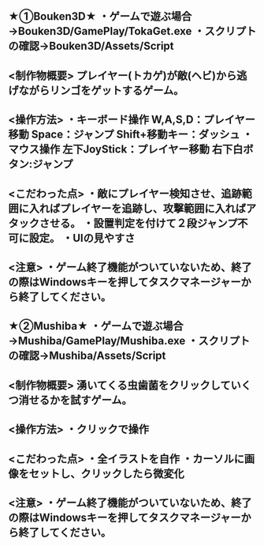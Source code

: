 ★①Bouken3D★
・ゲームで遊ぶ場合→Bouken3D/GamePlay/TokaGet.exe
・スクリプトの確認→Bouken3D/Assets/Script
------------------------------------------------
<制作物概要>
プレイヤー(トカゲ)が敵(ヘビ)から逃げながらリンゴをゲットするゲーム。
------------------------------------------------
<操作方法>
・キーボード操作
W,A,S,D：プレイヤー移動
Space：ジャンプ
Shift+移動キー：ダッシュ
・マウス操作
左下JoyStick：プレイヤー移動
右下白ボタン:ジャンプ
------------------------------------------------
<こだわった点>
・敵にプレイヤー検知させ、追跡範囲に入ればプレイヤーを追跡し、攻撃範囲に入ればアタックさせる。
・設置判定を付けて２段ジャンプ不可に設定。
・UIの見やすさ
------------------------------------------------
<注意>
・ゲーム終了機能がついていないため、終了の際はWindowsキーを押してタスクマネージャーから終了してください。
------------------------------------------------



★②Mushiba★
・ゲームで遊ぶ場合→Mushiba/GamePlay/Mushiba.exe
・スクリプトの確認→Mushiba/Assets/Script
------------------------------------------------
<制作物概要>
湧いてくる虫歯菌をクリックしていくつ消せるかを試すゲーム。
------------------------------------------------
<操作方法>
・クリックで操作
------------------------------------------------
<こだわった点>
・全イラストを自作
・カーソルに画像をセットし、クリックしたら微変化
------------------------------------------------
<注意>
・ゲーム終了機能がついていないため、終了の際はWindowsキーを押してタスクマネージャーから終了してください。
------------------------------------------------


